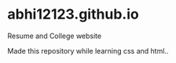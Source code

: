 # abhi12123.github.io
Resume and College website

Made this repository while learning css and html..
